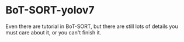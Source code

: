 # BoT-SORT-yolov7
Even there are tutorial in BoT-SORT, but there are still lots of details you must care about it, or  you can't finish it.
